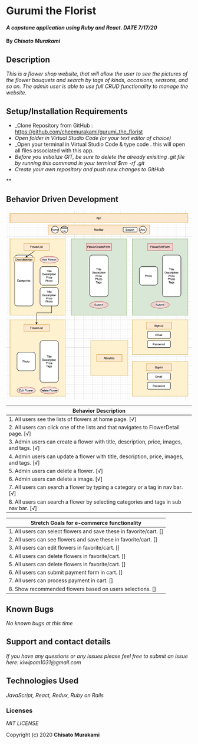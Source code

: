 # **Gurumi the Florist**

#### _A capstone application using Ruby and React. DATE 7/17/20_

#### By _**Chisato Murakami**_

## Description

_This is a flower shop website, that will allow the user to see the pictures of the flower bouquets and search by tags of kinds, occasions, seasons, and so on. The admin user is able to use full CRUD functionality to manage the website._ 

## Setup/Installation Requirements

* _Clone Repository from GitHub : https://github.com/cheemurakami/gurumi_the_florist
* _Open folder in Virtual Studio Code (or your text editor of choice)_
* _Open your terminal in Virtual Studio Code & type code . this will open all files associated with this app. 
* _Before you initialize GIT, be sure to delete the already exisiting .git file by running this command in your terminal $rm -rf .git_
* _Create your own repository and push new changes to GitHub_

**

## Behavior Driven Development 

![tree](./diagram1.png)

|   **Behavior Description**        |
|-------------------------------|
| 1. All users see the lists of flowers at home page. [√]|
| 2. All users can click one of the lists and that navigates to FlowerDetail page. [√]|
| 3. Admin users can create a flower with title, description, price, images, and tags. [√]|
| 4. Admin users can update a flower with title, description, price, images, and tags. [√]|
| 5. Admin users can delete a flower. [√]|
| 6. Admin users can delete a image. [√]|
| 7. All users can search a flower by typing a category or a tag in nav bar. [√]|
| 8. All users can search a flower by selecting categories and tags in sub nav bar. [√]|

|   **Stretch Goals for e-commerce functionality**        |
|-------------------------------|
| 1. All users can select flowers and save these in favorite/cart. []|
| 2. All users can see flowers and save these in favorite/cart. []|
| 3. All users can edit flowers in favorite/cart. []|
| 4. All users can delete flowers in favorite/cart. []|
| 5. All users can delete flowers in favorite/cart. []|
| 6. All users can submit payment form in cart. []|
| 7. All users can process payment in cart. []|
| 8. Show recommended flowers based on users selections. []|


## Known Bugs

_No known bugs at this time_

## Support and contact details

_If you have any questions or any issues please feel free to submit an issue here: kiwipom1031@gmail.com_

## Technologies Used

_JavaScript, React, Redux, Ruby on Rails_ 


### Licenses
*MIT LICENSE*

Copyright (c) 2020 **Chisato Murakami**


